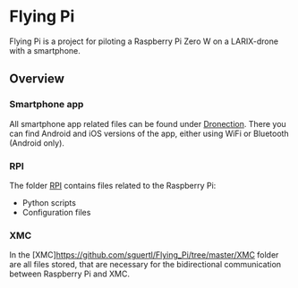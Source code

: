 # Flying Pi
Flying Pi is a project for piloting a Raspberry Pi Zero W on a LARIX-drone with a smartphone.

## Overview
### Smartphone app
All smartphone app related files can be found under [Dronection](https://github.com/sguertl/Flying_Pi/tree/master/Dronection). There you can find Android and iOS versions of the app, either using WiFi or Bluetooth (Android only).

### RPI
The folder [RPI](https://github.com/sguertl/Flying_Pi/tree/master/RPI) contains files related to the Raspberry Pi:
+ Python scripts
+ Configuration files

### XMC
In the [XMC]https://github.com/sguertl/Flying_Pi/tree/master/XMC folder are all files stored, that are necessary for the bidirectional communication between Raspberry Pi and XMC.
